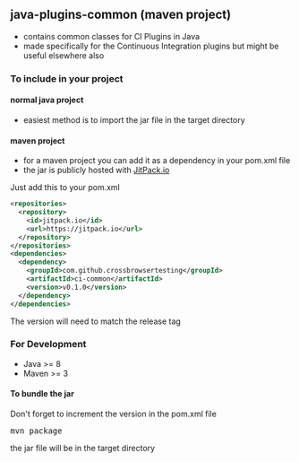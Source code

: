 ## java-plugins-common (maven project)
- contains common classes for CI Plugins in Java
- made specifically for the Continuous Integration plugins but might be useful elsewhere also

### To include in your project
#### normal java project
- easiest method is to import the jar file in the target directory
#### maven project
- for a maven project you can add it as a dependency in your pom.xml file
- the jar is publicly hosted with [JitPack.io](https://jitpack.io#crossbrowsertesting/ci-common)

Just add this to your pom.xml
```xml	
<repositories>
  <repository>
    <id>jitpack.io</id>
    <url>https://jitpack.io</url>
  </repository>
</repositories>
<dependencies>
  <dependency>
    <groupId>com.github.crossbrowsertesting</groupId>
    <artifactId>ci-common</artifactId>
    <version>v0.1.0</version>
  </dependency>
</dependencies>
```
The version will need to match the release tag

### For Development
- Java >= 8
- Maven >= 3

#### To bundle the jar
Don't forget to increment the version in the pom.xml file
<pre>
mvn package
</pre>
the jar file will be in the target directory

